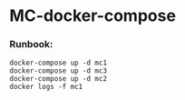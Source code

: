 # MC-docker-compose

### Runbook:

``````
docker-compose up -d mc1
docker-compose up -d mc3
docker-compose up -d mc2 
docker logs -f mc1
``````